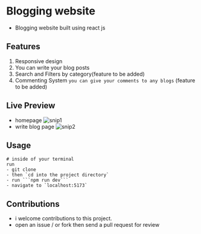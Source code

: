 # Blogging website

- Blogging website built using react js

## Features

1. Responsive design
2. You can write your blog posts
2. Search and Filters by category(feature to be added)
3. Commenting System ```you can give your comments to any blogs``` (feature to be added)


## Live Preview
- homepage
![snip1](https://github.com/preston176/blogging-website-react-js/assets/49411983/c93c28ab-0a09-4e95-969f-45ac681d0896)
- write blog page
![snip2](https://github.com/preston176/blogging-website-react-js/assets/49411983/e0a3a27c-a450-4154-9337-b38a5f2d6d72)

## Usage

```
# inside of your terminal
run
- git clone 
- then `cd into the project directory`
- run ```npm run dev```
- navigate to `localhost:5173`
```

## Contributions

- i welcome contributions to this project.
- open an issue / or fork then send a pull request for review

